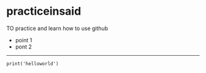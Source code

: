 # practiceinsaid
TO practice and learn how to use github

- point 1
- pont 2
___
```
print('helloworld')
```
